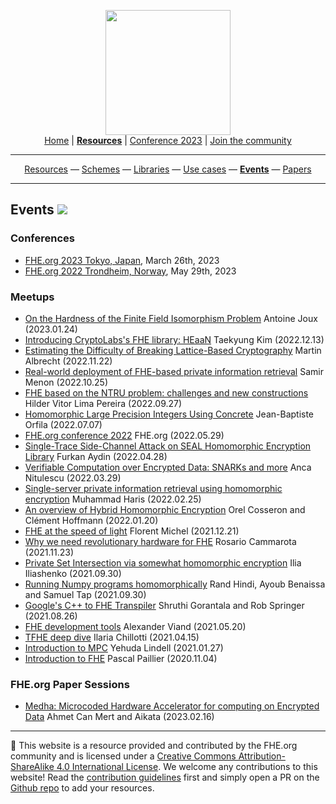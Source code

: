 <!-- Main header navigation -->
<p align="center">
  <img width="200" src="https://user-images.githubusercontent.com/5758427/180978488-db825482-5a58-4c7c-9589-c494a6f0be04.png"><br/>
  <a href="https://fhe-org.github.io">Home</a> | <a href="https://fhe-org.github.io/resources"><b>Resources</b></a> | <a href="https://fhe-org.github.io/conferences/conference-2023/home">Conference 2023</a> | <a href="https://fhe-org.github.io/community">Join the community</a>
</p>
<hr/>
<!-- /Main header navigation -->
<!-- Resource categories links -->
<p align="center">
  <a href="https://fhe-org.github.io/resources">Resources</a>
  —
  <a href="https://fhe-org.github.io/resources/schemes">Schemes</a>
  —
  <a href="https://fhe-org.github.io/resources/libraries">Libraries</a>
  —
  <a href="https://fhe-org.github.io/resources/use-cases">Use cases</a>
  —
  <a href="https://fhe-org.github.io/resources/events"><b>Events</b></a>
  —
  <a href="https://fhe-org.github.io/resources/papers">Papers</a>
</p>
<hr/>
<!-- /Resource categories links -->

## Events [<img src="https://img.shields.io/badge/Github-edit%20this%20page-lightgrey">](https://github.com/FHE-org/fhe-org.github.io/blob/main/events.md)


### Conferences

- [FHE.org 2023 Tokyo, Japan](https://fhe.org/conferences/conference-2023/home), March 26th, 2023
- [FHE.org 2022 Trondheim, Norway](https://fhe.org/conferences/conference-2022/home), May 29th, 2023

### Meetups

- [On the Hardness of the Finite Field Isomorphism Problem](https://fhe-org.github.io/meetups/On_the_Hardness_of_the_Finite_Field_Isomorphism_Problem) 	Antoine Joux (2023.01.24)
- [Introducing CryptoLabs's FHE library: HEaaN](https://fhe-org.github.io/meetups/Introducing_the_HEaaN_library_by_CryptoLab) 	Taekyung Kim (2022.12.13)
- [Estimating the Difficulty of Breaking Lattice-Based Cryptography](https://fhe-org.github.io/meetups/Estimating_the_Difficulty_of_Breaking_Lattice_Based_Cryptography) 	Martin Albrecht (2022.11.22)
- [Real-world deployment of FHE-based private information retrieval](https://fhe-org.github.io/meetups/real_world_deployment_of_FHE_based_private_information_retrieval) 	Samir Menon (2022.10.25)
- [FHE based on the NTRU problem: challenges and new constructions](https://fhe-org.github.io/meetups/FHE_based_on_the_NTRU_problem) 	Hilder Vitor Lima Pereira (2022.09.27)
- [Homomorphic Large Precision Integers Using Concrete](https://fhe-org.github.io/meetups/homomorphic-Large-Precision-Integers-Using-Concrete) 	Jean-Baptiste Orfila (2022.07.07)
- [FHE.org conference 2022](https://fhe-org.github.io/conferences/conference-2022/resources) 	FHE.org (2022.05.29)
- [Single-Trace Side-Channel Attack on SEAL Homomorphic Encryption Library](https://fhe-org.github.io/meetups/single-trace-side-channel-attack-on-seal-homomorphic-encryption-library) 	Furkan Aydin (2022.04.28)
- [Verifiable Computation over Encrypted Data: SNARKs and more](https://fhe-org.github.io/conferences/conference-2022/resources) 	Anca Nitulescu (2022.03.29)
- [Single-server private information retrieval using homomorphic encryption](https://fhe-org.github.io/meetups/single-server-private-information-retrieval-using-homomorphic-encryption) 	Muhammad Haris (2022.02.25)
- [An overview of Hybrid Homomorphic Encryption](https://fhe-org.github.io/meetups/an-overview-of-hybrid-homomorphic-encryption) 	Orel Cosseron and Clément Hoffmann (2022.01.20)
- [FHE at the speed of light](https://fhe-org.github.io/meetups/fhe-at-the-speed-of-light) 	Florent Michel (2021.12.21)
- [Why we need revolutionary hardware for FHE](https://fhe-org.github.io/meetups/why-we-need-revolutionary-hardware-for-fhe) 	Rosario Cammarota (2021.11.23)
- [Private Set Intersection via somewhat homomorphic encryption](https://fhe-org.github.io/meetups/private-set-intersection-via-somewhat-homomorphic-encryption) 	Ilia Iliashenko (2021.09.30)
- [Running Numpy programs homomorphically](https://fhe-org.github.io/meetups/running-numpy-programs-homomorphically) 	Rand Hindi, Ayoub Benaissa and Samuel Tap (2021.09.30)
- [Google's C++ to FHE Transpiler](https://fhe-org.github.io/meetups/google-c++-to-fhe-transpiler) 	Shruthi Gorantala and Rob Springer (2021.08.26)
- [FHE development tools](https://fhe-org.github.io/meetups/fhe-development-tools) 	Alexander Viand (2021.05.20)
- [TFHE deep dive](https://fhe-org.github.io/meetups/tfhe-deep-dive) 	Ilaria Chillotti (2021.04.15)
- [Introduction to MPC](https://fhe-org.github.io/meetups/introduction-to-mpc) 	Yehuda Lindell (2021.01.27)
- [Introduction to FHE](https://fhe-org.github.io/meetups/introduction-to-fhe) 	Pascal Paillier (2020.11.04)

### FHE.org Paper Sessions

- [Medha: Microcoded Hardware Accelerator for computing on Encrypted Data](https://fhe-org.github.io/meetups/Medha_Microcoded_Hardware_Accelerator_for_computing_on_Encrypted_Data) 	Ahmet Can Mert and Aikata (2023.02.16)


<!--- Footer --->
<hr/>
💙 This website is a resource provided and contributed by the FHE.org community and is licensed under a <a rel="license" href="http://creativecommons.org/licenses/by-sa/4.0/">Creative Commons Attribution-ShareAlike 4.0 International License</a>. We welcome any contributions to this website! Read the <a href="https://fhe-org.github.io/contrib">contribution guidelines</a> first and simply open a PR on the <a href="https://github.com/fhe-org/fhe-org">Github repo</a> to add your resources.
